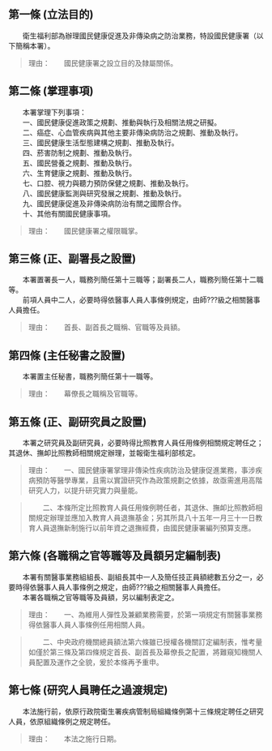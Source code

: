 第一條 (立法目的)
-----------------
　　衛生福利部為辦理國民健康促進及非傳染病之防治業務，特設國民健康署（以下簡稱本署）。  
> 理由：　　國民健康署之設立目的及隸屬關係。



第二條 (掌理事項)
-----------------
　　本署掌理下列事項：  
　　一、國民健康促進政策之規劃、推動與執行及相關法規之研擬。  
　　二、癌症、心血管疾病與其他主要非傳染病防治之規劃、推動及執行。  
　　三、國民健康生活型態建構之規劃、推動及執行。  
　　四、菸害防制之規劃、推動及執行。  
　　五、國民營養之規劃、推動及執行。  
　　六、生育健康之規劃、推動及執行。  
　　七、口腔、視力與聽力預防保健之規劃、推動及執行。  
　　八、國民健康監測與研究發展之規劃、推動及執行。  
　　九、國民健康促進及非傳染病防治有關之國際合作。  
　　十、其他有關國民健康事項。  
> 理由：　　國民健康署之權限職掌。



第三條 (正、副署長之設置)
-------------------------
　　本署置署長一人，職務列簡任第十三職等；副署長二人，職務列簡任第十二職等。  
　　前項人員中二人，必要時得依醫事人員人事條例規定，由師???級之相關醫事人員擔任。  
> 理由：　　首長、副首長之職稱、官職等及員額。



第四條 (主任秘書之設置)
-----------------------
　　本署置主任秘書，職務列簡任第十一職等。  
> 理由：　　幕僚長之職稱及官職等。



第五條 (正、副研究員之設置)
---------------------------
　　本署之研究員及副研究員，必要時得比照教育人員任用條例相關規定聘任之；其退休、撫卹比照教師相關規定辦理，並報衛生福利部核定。  
> 理由：　　一、國民健康署掌理非傳染性疾病防治及健康促進業務，事涉疾病預防等醫學專業，且需以實證研究作為政策規劃之依據，故亟需進用高階研究人力，以提升研究實力與量能。

> 　　二、本條所定比照教育人員任用條例聘任者，其退休、撫卹比照教師相關規定辦理並應加入教育人員退撫基金；另其所具八十五年一月三十一日教育人員退撫新制施行以前年資之退撫經費，由國民健康署編列預算支應。



第六條 (各職稱之官等職等及員額另定編制表)
-----------------------------------------
　　本署有關醫事業務組組長、副組長其中一人及簡任技正員額總數五分之一，必要時得依醫事人員人事條例之規定，由師???級之相關醫事人員擔任。  
　　本署各職稱之官等職等及員額，另以編制表定之。  
> 理由：　　一、為維用人彈性及兼顧業務需要，於第一項規定有關醫事業務得依醫事人員人事條例任用相關人員。

> 　　二、中央政府機關總員額法第六條雖已授權各機關訂定編制表，惟考量如僅於第三條及第四條規定首長、副首長及幕僚長之配置，將難窺知機關人員配置及運作之全貌，爰於本條再予重申。



第七條 (研究人員聘任之過渡規定)
-------------------------------
　　本法施行前，依原行政院衛生署疾病管制局組織條例第十三條規定聘任之研究人員，依原組織條例之規定聘任。  
> 理由：　　本法之施行日期。